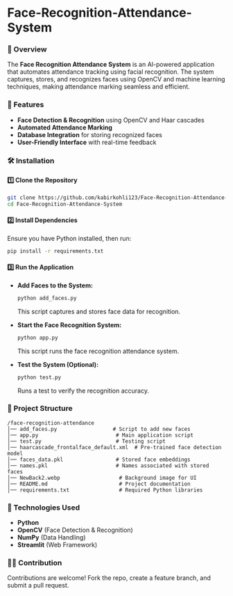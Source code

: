 # Face-Recognition-Attendance-System

### 📌 Overview  
The **Face Recognition Attendance System** is an AI-powered application that automates attendance tracking using facial recognition. The system captures, stores, and recognizes faces using OpenCV and machine learning techniques, making attendance marking seamless and efficient.

### 🚀 Features  
- **Face Detection & Recognition** using OpenCV and Haar cascades  
- **Automated Attendance Marking**  
- **Database Integration** for storing recognized faces  
- **User-Friendly Interface** with real-time feedback  

### 🛠️ Installation  

#### 1️⃣ Clone the Repository  
```bash
git clone https://github.com/kabirkohli123/Face-Recognition-Attendance-System
cd Face-Recognition-Attendance-System
```

#### 2️⃣ Install Dependencies  
Ensure you have Python installed, then run:  
```bash
pip install -r requirements.txt
```

#### 3️⃣ Run the Application  
- **Add Faces to the System:**  
  ```bash
  python add_faces.py
  ```
  This script captures and stores face data for recognition.  

- **Start the Face Recognition System:**  
  ```bash
  python app.py
  ```
  This script runs the face recognition attendance system.  

- **Test the System (Optional):**  
  ```bash
  python test.py
  ```
  Runs a test to verify the recognition accuracy.  

### 📂 Project Structure  
```
/face-recognition-attendance
│── add_faces.py                  # Script to add new faces  
│── app.py                         # Main application script  
│── test.py                        # Testing script  
│── haarcascade_frontalface_default.xml  # Pre-trained face detection model  
│── faces_data.pkl                 # Stored face embeddings  
│── names.pkl                      # Names associated with stored faces  
│── NewBack2.webp                   # Background image for UI  
│── README.md                       # Project documentation  
│── requirements.txt                # Required Python libraries  
```

### 📌 Technologies Used  
- **Python**  
- **OpenCV** (Face Detection & Recognition)  
- **NumPy** (Data Handling)  
- **Streamlit** (Web Framework)  

### 👨‍💻 Contribution  
Contributions are welcome! Fork the repo, create a feature branch, and submit a pull request.  


